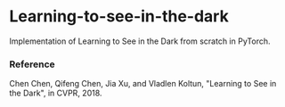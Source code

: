 # Learning-to-see-in-the-dark

Implementation of Learning to See in the Dark from scratch in PyTorch.

### Reference

Chen Chen, Qifeng Chen, Jia Xu, and Vladlen Koltun, "Learning to See in the Dark", in CVPR, 2018.
